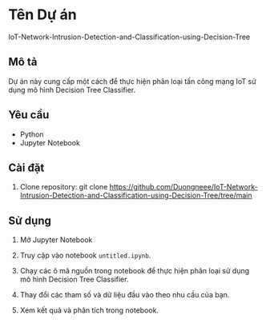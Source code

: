 # Tên Dự án
IoT-Network-Intrusion-Detection-and-Classification-using-Decision-Tree
  
## Mô tả

Dự án này cung cấp một cách để thực hiện phân loại tấn công mạng IoT sử dụng mô hình Decision Tree Classifier.

## Yêu cầu

- Python 
- Jupyter Notebook

## Cài đặt

1. Clone repository:
git clone <https://github.com/Duongneee/IoT-Network-Intrusion-Detection-and-Classification-using-Decision-Tree/tree/main>

## Sử dụng 
1. Mở Jupyter Notebook

2. Truy cập vào notebook `untitled.ipynb`.

3. Chạy các ô mã nguồn trong notebook để thực hiện phân loại sử dụng mô hình Decision Tree Classifier.

4. Thay đổi các tham số và dữ liệu đầu vào theo nhu cầu của bạn.

5. Xem kết quả và phân tích trong notebook.

